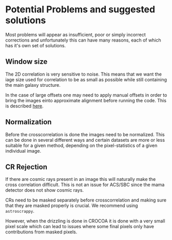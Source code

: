 # Potential Problems and suggested solutions 


Most problems will appear as insufficient, poor or simply incorrect corrections and unfortunately
this can have many reasons, each of which has it's own set of solutions.

## Window size
The 2D correlation is very sensitive to noise. This means that we want the iage size used for correlation to be as small as possible 
while still containing the main galaxy structure. 

In the case of large offsets one may need to apply manual offsets in order to bring the images einto approximate alignment before 
running the code. This is described [here](https://runnholm.github.io/CROCOA/manual_shifts/).

## Normalization
Before the crosscorrelation is done the images need to be normalized. This can be done in several different ways and certain datasets are more or less 
suitable for a given method, depending on the pixel-statistics of a given individual image.


## CR Rejection
If there are cosmic rays present in an image this will naturally make the cross correlation difficult. This is not an issue for ACS/SBC since the mama
detector does not show cosmic rays. 

CRs need to be masked separately before crosscorrelation and making sure that they are masked properly is crucial. We recommend using `astroscrappy`.

However, when the drizzling is done in CROCOA it is done with a very small pixel scale which can lead to issues where some final pixels only have 
contributions from masked pixels. 




